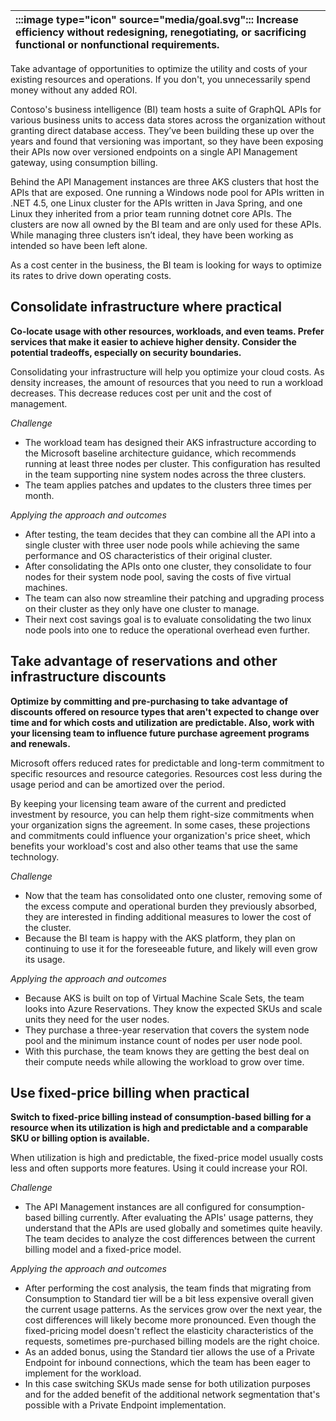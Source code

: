 | :::image type="icon" source="media/goal.svg"::: Increase efficiency without redesigning, renegotiating, or sacrificing functional or nonfunctional requirements. |
| :----------------------------------------------------------------------------------------------------------------------------- |

Take advantage of opportunities to optimize the utility and costs of your existing resources and operations. If you don't, you unnecessarily spend money without any added ROI.

Contoso's business intelligence (BI) team hosts a suite of GraphQL APIs for various business units to access data stores across the organization without granting direct database access. They’ve been building these up over the years and found that versioning was important, so they have been exposing their APIs now over versioned endpoints on a single API Management gateway, using consumption billing.

Behind the API Management instances are three AKS clusters that host the APIs that are exposed. One running a Windows node pool for APIs written in .NET 4.5, one Linux cluster for the APIs written in Java Spring, and one Linux they inherited from a prior team running dotnet core APIs. The clusters are now all owned by the BI team and are only used for these APIs. While managing three clusters isn’t ideal, they have been working as intended so have been left alone.

As a cost center in the business, the BI team is looking for ways to optimize its rates to drive down operating costs.

## Consolidate infrastructure where practical

**Co-locate usage with other resources, workloads, and even teams. Prefer services that make it easier to achieve higher density. Consider the potential tradeoffs, especially on security boundaries.**

Consolidating your infrastructure will help you optimize your cloud costs. As density increases, the amount of resources that you need to run a workload decreases. This decrease reduces cost per unit and the cost of management.

*Challenge*

- The workload team has designed their AKS infrastructure according to the Microsoft baseline architecture guidance, which recommends running at least three nodes per cluster. This configuration has resulted in the team supporting nine system nodes across the three clusters.
- The team applies patches and updates to the clusters three times per month.

*Applying the approach and outcomes*

- After testing, the team decides that they can combine all the API into a single cluster with three user node pools while achieving the same performance and OS characteristics of their original cluster.
- After consolidating the APIs onto one cluster, they consolidate to four nodes for their system node pool, saving the costs of five virtual machines.
- The team can also now streamline their patching and upgrading process on their cluster as they only have one cluster to manage.
- Their next cost savings goal is to evaluate consolidating the two linux node pools into one to reduce the operational overhead even further.

## Take advantage of reservations and other infrastructure discounts

**Optimize by committing and pre-purchasing to take advantage of discounts offered on resource types that aren't expected to change over time and for which costs and utilization are predictable. Also, work with your licensing team to influence future purchase agreement programs and renewals.**

Microsoft offers reduced rates for predictable and long-term commitment to specific resources and resource categories. Resources cost less during the usage period and can be amortized over the period.

By keeping your licensing team aware of the current and predicted investment by resource, you can help them right-size commitments when your organization signs the agreement. In some cases, these projections and commitments could influence your organization's price sheet, which benefits your workload's cost and also other teams that use the same technology.

*Challenge*

- Now that the team has consolidated onto one cluster, removing some of the excess compute and operational burden they previously absorbed, they are interested in finding additional measures to lower the cost of the cluster.
- Because the BI team is happy with the AKS platform, they plan on continuing to use it for the foreseeable future, and likely will even grow its usage.

*Applying the approach and outcomes*

- Because AKS is built on top of Virtual Machine Scale Sets, the team looks into Azure Reservations. They know the expected SKUs and scale units they need for the user nodes.
- They purchase a three-year reservation that covers the system node pool and the minimum instance count of nodes per user node pool.
- With this purchase, the team knows they are getting the best deal on their compute needs while allowing the workload to grow over time.

## Use fixed-price billing when practical

**Switch to fixed-price billing instead of consumption-based billing for a resource when its utilization is high and predictable and a comparable SKU or billing option is available.**

When utilization is high and predictable, the fixed-price model usually costs less and often supports more features. Using it could increase your ROI.

*Challenge*

- The API Management instances are all configured for consumption-based billing currently. After evaluating the APIs' usage patterns, they understand that the APIs are used globally and sometimes quite heavily. The team decides to analyze the cost differences between the current billing model and a fixed-price model.

*Applying the approach and outcomes*

- After performing the cost analysis, the team finds that migrating from Consumption to Standard tier will be a bit less expensive overall given the current usage patterns. As the services grow over the next year, the cost differences will likely become more pronounced. Even though the fixed-pricing model doesn't reflect the elasticity characteristics of the requests, sometimes pre-purchased billing models are the right choice.
- As an added bonus, using the Standard tier allows the use of a Private Endpoint for inbound connections, which the team has been eager to implement for the workload.
- In this case switching SKUs made sense for both utilization purposes and for the added benefit of the additional network segmentation that's possible with a Private Endpoint implementation.